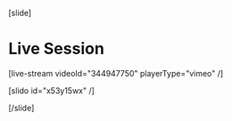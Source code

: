 [slide]
# Live Session

[live-stream videoId="344947750" playerType="vimeo" /]

[slido id="x53y15wx" /]

[/slide]